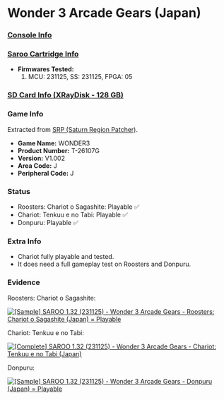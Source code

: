 # Wonder 3 Arcade Gears (Japan)

### [Console Info](../../../../Info/Consoles/VA13/README.md)

### [Saroo Cartridge Info](../../../../Info/Cartridges/RetroGameParadiseStore/1.32F/README.md)

- <b>Firmwares Tested:</b>
  1. MCU: 231125, SS: 231125, FPGA: 05

### [SD Card Info (XRayDisk - 128 GB)](../../../../Info/SdCards/XRayDisk/128GB/README.md)

### Game Info

Extracted from [SRP (Saturn Region Patcher)](https://segaxtreme.net/resources/saturn-region-patcher.81/download).

- <b>Game Name:</b> WONDER3
- <b>Product Number:</b> T-26107G
- <b>Version:</b> V1.002
- <b>Area Code:</b> J
- <b>Peripheral Code:</b> J

### Status

- Roosters: Chariot o Sagashite: Playable :white_check_mark:
- Chariot: Tenkuu e no Tabi: Playable :white_check_mark:
- Donpuru: Playable :white_check_mark:

### Extra Info

- Chariot fully playable and tested.
- It does need a full gameplay test on Roosters and Donpuru.

### Evidence

Roosters: Chariot o Sagashite:

[![[Sample] SAROO 1.32 (231125) - Wonder 3 Arcade Gears - Roosters: Chariot o Sagashite (Japan) = Playable](https://img.youtube.com/vi/KU_dPLNOLcg/0.jpg)](https://www.youtube.com/watch?v=KU_dPLNOLcg)

Chariot: Tenkuu e no Tabi:

[![[Complete] SAROO 1.32 (231125) - Wonder 3 Arcade Gears - Chariot: Tenkuu e no Tabi (Japan)](https://img.youtube.com/vi/B7yzwj5TS4M/0.jpg)](https://www.youtube.com/watch?v=B7yzwj5TS4M)

Donpuru:

[![[Sample] SAROO 1.32 (231125) - Wonder 3 Arcade Gears - Donpuru (Japan) = Playable](https://img.youtube.com/vi/KU_dPLNOLcg/0.jpg)](https://www.youtube.com/watch?v=KU_dPLNOLcg)
